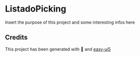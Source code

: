 # ListadoPicking

Insert the purpose of this project and some interesting infos here

## Credits

This project has been generated with 💙 and [easy-ui5](https://github.com/SAP)
